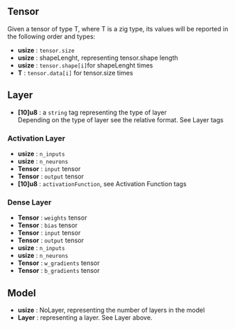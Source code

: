 
## Tensor
Given a tensor of type T, where T is a zig type, its values will be reported in the following order and types:

- **usize** : `tensor.size`
- **usize** : shapeLenght, representing tensor.shape length
- **usize** : `tensor.shape[i]`for shapeLenght times
- **T** : `tensor.data[i]` for tensor.size times

## Layer
- **[10]u8** :  a `string` tag representing the type of layer  
Depending on the type of layer see the relative format. See Layer tags

### Activation Layer  

- **usize** : `n_inputs`
- **usize** : `n_neurons`
- **Tensor** : `input` tensor
- **Tensor** : `output` tensor
- **[10]u8** : `activationFunction`, see Activation Function tags

### Dense Layer
- **Tensor** : `weights` tensor
- **Tensor** : `bias` tensor
- **Tensor** : `input` tensor
- **Tensor** : `output` tensor
- **usize** : `n_inputs`
- **usize** : `n_neurons`
- **Tensor** : `w_gradients` tensor
- **Tensor** : `b_gradients` tensor

## Model
- **usize** : NoLayer, representing the number of layers in the model
- **Layer** : representing a layer. See Layer above.



